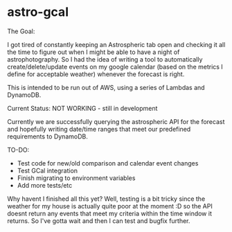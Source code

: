 # astro-gcal
The Goal:

I got tired of constantly keeping an Astrospheric tab open and checking it all the time to figure out when I might be able to have a night of astrophotography.  So I had the idea of writing a tool to automatically create/delete/update events on my google calendar (based on the metrics I define for acceptable weather) whenever the forecast is right.

This is intended to be run out of AWS, using a series of Lambdas and DynamoDB.


Current Status: NOT WORKING - still in development

Currently we are successfully querying the astrospheric API for the forecast and hopefully writing date/time ranges that meet our predefined requirements to DynamoDB.

TO-DO:
* Test code for new/old comparison and calendar event changes
* Test GCal integration
* Finish migrating to environment variables
* Add more tests/etc

Why havent I finished all this yet?  Well, testing is a bit tricky since the weather for my house is actually quite poor at the moment :D so the API doesnt return any events that meet my criteria within the time window it returns.  So I've gotta wait and then I can test and bugfix further.
